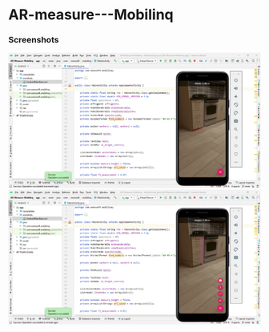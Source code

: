 # AR-measure---Mobilinq

### Screenshots

<img src = "Screenshots/Screenshot_1.png" />
<img src = "Screenshots/Screenshot_2.png" />
